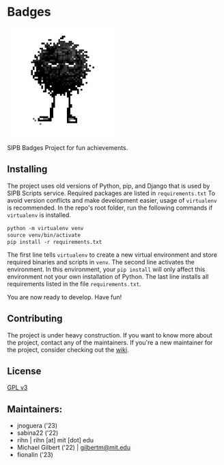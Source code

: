 # Badges

![Image of dancing fuzzball](docs/A-GrumpyFuzzball-Dance.gif)

SIPB Badges Project for fun achievements.

## Installing

The project uses old versions of Python, pip, and Django that is used by SIPB
Scripts service. Required packages are listed in `requirements.txt` To avoid version
conflicts and make development easier, usage of `virtualenv` is recommended. In the 
repo's root folder, run the following commands if `virtualenv` is installed.

```
python -m virtualenv venv
source venv/bin/activate
pip install -r requirements.txt
```

The first line tells `virtualenv` to create a new virtual environment and store
required binaries and scripts in `venv`. The second line activates the environment.
In this environment, your `pip install` will only affect this environment not your
own installation of Python. The last line installs all requirements listed in the
file `requirements.txt`.

You are now ready to develop. Have fun!

## Contributing

The project is under heavy construction. If you want to know more about the
project, contact any of the maintainers. If you're a new maintainer for the
project, consider checking out the [wiki](https://github.com/sipb/Badges/wiki).

## License

[GPL v3](LICENSE)

## Maintainers:
- jnoguera ('23)
- sabina22 ('22)
- rihn | rihn [at] mit [dot] edu
- Michael Gilbert ('22) | <gilbertm@mit.edu>
- fionalin ('23)
